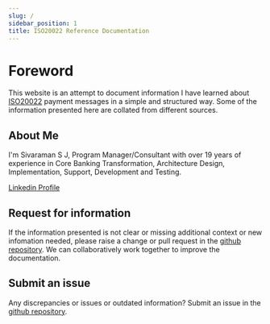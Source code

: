 ```yaml
---
slug: /
sidebar_position: 1
title: ISO20022 Reference Documentation
---
```


# Foreword

This website is an attempt to document information I have learned about [ISO20022](https://www.iso20022.org/) payment messages in a simple and structured way. Some of the information presented here are collated from different sources.

## About Me

I'm Sivaraman S J, Program Manager/Consultant with over 19 years of experience in Core Banking Transformation, Architecture Design, Implementation, Support, Development and Testing.

[Linkedin Profile](https://www.linkedin.com/in/sivarmn/)

## Request for information

If the information presented is not clear or missing additional context or new infomation needed, please raise a change or pull request in the [github repository](http://localhost:3000/blog/greetings). We can collaboratively work together to improve the documentation.

## Submit an issue

Any discrepancies or issues or outdated information? Submit an issue in the [github repository](http://localhost:3000/blog/greetings).
